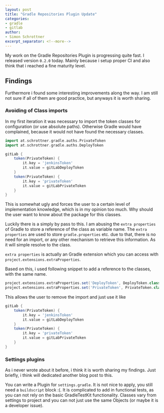 ```yaml
---
layout: post
title: "Gradle Repositories Plugin Update"
categories: 
- gradle
- gitlab
author:
- Simon Schrottner
excerpt_separator: <!--more-->
---
```


My work on the Gradle Repositories Plugin is progressing quite fast.
I released version `0.2.0` today.
Mainly because i setup proper CI and also think that i reached a fine maturity level.

<!--more-->
## Findings

Furthermore i found some interesting improvements along the way.
I am still not sure if all of them are good practice, but anyways it is worth sharing.

### Avoiding of Class imports

In my first iteration it was necessary to import the token classes for configuration (or use absolute paths).
Otherwise Gradle would have complained, because it would not have found the necessary classes.

```groovy
import at.schrottner.gradle.auths.PrivateToken
import at.schrottner.gradle.auths.DeployToken

gitLab {
    token(PrivateToken) {
        it.key = 'jenkinsToken'
        it.value = gitLabDeployToken
    }
    token(PrivateToken) {
        it.key = 'privateToken'
        it.value = gitLabPrivateToken
    }
}
```

This is somewhat ugly and forces the user to a certain level of implementation knowledge, which is in my opinion too much.
Why should the user want to know about the package for this classes.

Luckily there is a simply by pass to this.
I am abusing the `extra properties` of Gradle to store a reference of the class as variable name.
The `extra properties` are used to store `gradle.properties` etc. due to that, there is no need for an import, or any other mechanism to retrieve this information.
As it will simple resolve to the class.

`extra properties` is actually an Gradle extension which you can access with `project.extensions.extraProperties`.

Based on this, i used following snippet to add a reference to the classes, with the same name.

```groovy
project.extensions.extraProperties.set('DeployToken', DeployToken.class)
project.extensions.extraProperties.set('PrivateToken', PrivateToken.class)
```

This allows the user to remove the import and just use it like

```groovy
gitLab {
    token(PrivateToken) {
        it.key = 'jenkinsToken'
        it.value = gitLabDeployToken
    }
    token(PrivateToken) {
        it.key = 'privateToken'
        it.value = gitLabPrivateToken
    }
}
```

### Settings plugins

As i never wrote about it before, i think it is worth sharing my findings.
Just briefly, i think will dedicated another blog post to this.

You can write a Plugin for `settings.gradle`.
It is not nice to apply, you still need a `buildscript` block :(.
It is complicated to add in functional tests, as you can not rely on the basic GradleTestKit functionality.
Classes vary from settings to project and you can not just use the same Objects (or maybe it is a developer issue).
